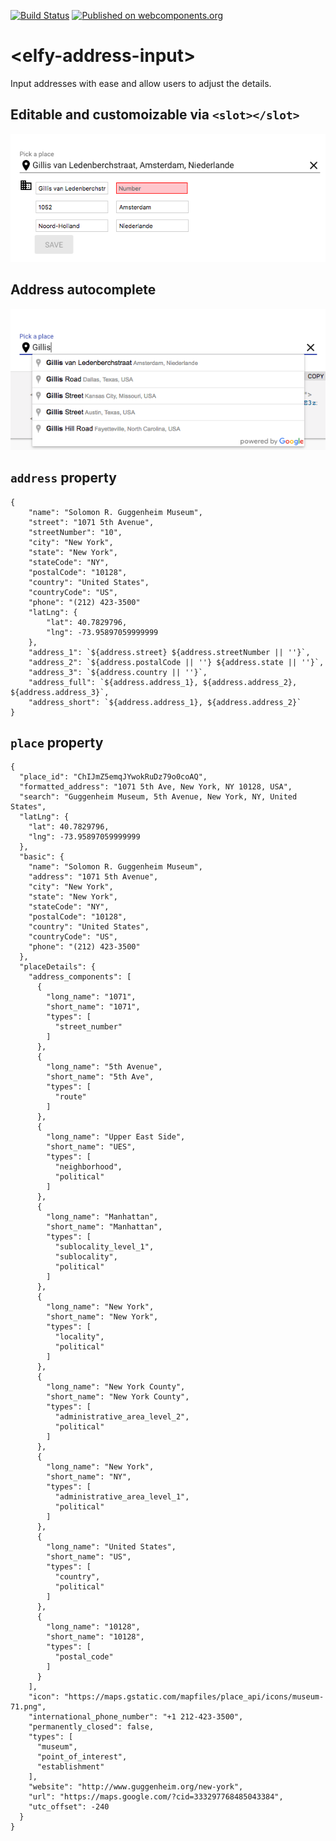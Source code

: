 [![Build Status](https://travis-ci.org/ElfyCares/elfy-address-input.svg?branch=master)](https://travis-ci.org/ElfyCares/elfy-address-input)
[![Published on webcomponents.org](https://img.shields.io/badge/webcomponents.org-published-blue.svg)](https://www.webcomponents.org/element/ElfyCares/elfy-address-input)

# \<elfy-address-input\>

Input addresses with ease and allow users to adjust the details.

## Editable and customoizable via `<slot></slot>`
![alt text](https://raw.githubusercontent.com/ElfyCares/elfy-address-input/master/demo/demo1.png)

## Address autocomplete

![alt text](https://raw.githubusercontent.com/ElfyCares/elfy-address-input/master/demo/demo2.png)

## `address` property

```
{   
    "name": "Solomon R. Guggenheim Museum",
    "street": "1071 5th Avenue",
    "streetNumber": "10",
    "city": "New York",
    "state": "New York",
    "stateCode": "NY",
    "postalCode": "10128",
    "country": "United States",
    "countryCode": "US",
    "phone": "(212) 423-3500"
    "latLng": {
        "lat": 40.7829796,
        "lng": -73.95897059999999
    },
    "address_1": `${address.street} ${address.streetNumber || ''}`,
    "address_2": `${address.postalCode || ''} ${address.state || ''}`,
    "address_3": `${address.country || ''}`,
    "address_full": `${address.address_1}, ${address.address_2}, ${address.address_3}`,
    "address_short": `${address.address_1}, ${address.address_2}`
}
```

## `place` property

```
{
  "place_id": "ChIJmZ5emqJYwokRuDz79o0coAQ",
  "formatted_address": "1071 5th Ave, New York, NY 10128, USA",
  "search": "Guggenheim Museum, 5th Avenue, New York, NY, United States",
  "latLng": {
    "lat": 40.7829796,
    "lng": -73.95897059999999
  },
  "basic": {
    "name": "Solomon R. Guggenheim Museum",
    "address": "1071 5th Avenue",
    "city": "New York",
    "state": "New York",
    "stateCode": "NY",
    "postalCode": "10128",
    "country": "United States",
    "countryCode": "US",
    "phone": "(212) 423-3500"
  },
  "placeDetails": {
    "address_components": [
      {
        "long_name": "1071",
        "short_name": "1071",
        "types": [
          "street_number"
        ]
      },
      {
        "long_name": "5th Avenue",
        "short_name": "5th Ave",
        "types": [
          "route"
        ]
      },
      {
        "long_name": "Upper East Side",
        "short_name": "UES",
        "types": [
          "neighborhood",
          "political"
        ]
      },
      {
        "long_name": "Manhattan",
        "short_name": "Manhattan",
        "types": [
          "sublocality_level_1",
          "sublocality",
          "political"
        ]
      },
      {
        "long_name": "New York",
        "short_name": "New York",
        "types": [
          "locality",
          "political"
        ]
      },
      {
        "long_name": "New York County",
        "short_name": "New York County",
        "types": [
          "administrative_area_level_2",
          "political"
        ]
      },
      {
        "long_name": "New York",
        "short_name": "NY",
        "types": [
          "administrative_area_level_1",
          "political"
        ]
      },
      {
        "long_name": "United States",
        "short_name": "US",
        "types": [
          "country",
          "political"
        ]
      },
      {
        "long_name": "10128",
        "short_name": "10128",
        "types": [
          "postal_code"
        ]
      }
    ],
    "icon": "https://maps.gstatic.com/mapfiles/place_api/icons/museum-71.png",
    "international_phone_number": "+1 212-423-3500",
    "permanently_closed": false,
    "types": [
      "museum",
      "point_of_interest",
      "establishment"
    ],
    "website": "http://www.guggenheim.org/new-york",
    "url": "https://maps.google.com/?cid=333297768485043384",
    "utc_offset": -240
  }
}
```